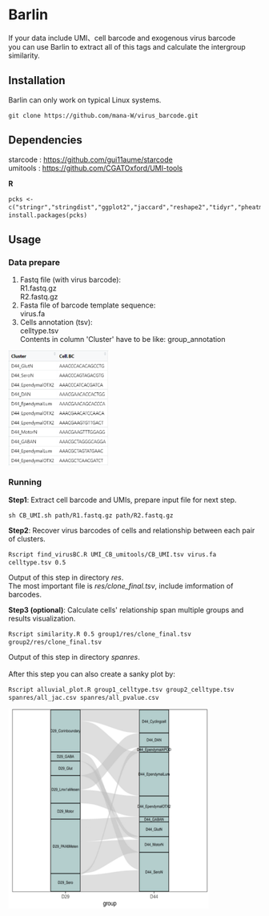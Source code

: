
**Barlin**
===========

If your data include UMI、cell barcode and exogenous virus barcode <br />
you can use Barlin to extract all of this tags and calculate the intergroup similarity.



## Installation

Barlin can only work on typical Linux systems.

```
git clone https://github.com/mana-W/virus_barcode.git
```

## Dependencies


starcode : https://github.com/gui11aume/starcode <br />
umitools : https://github.com/CGATOxford/UMI-tools

**R**
```
pcks <- c("stringr","stringdist","ggplot2","jaccard","reshape2","tidyr","pheatmap","parallel","ggalluvial")
install.packages(pcks)
```

## Usage


### Data prepare
1. Fastq file (with virus barcode):<br />
R1.fastq.gz<br />
R2.fastq.gz<br />
2. Fasta file of barcode template sequence:<br />
virus.fa<br />
3. Cells annotation (tsv):<br />
celltype.tsv<br />
Contents in column 'Cluster' have to be like: group_annotation
<img src="https://github.com/mana-W/chenlab_you/blob/main/images/celltype.PNG" width = "200" height = "230" align="center" />

<br />

### Running<br />
**Step1**: Extract cell barcode and UMIs, prepare input file for next step.
```
sh CB_UMI.sh path/R1.fastq.gz path/R2.fastq.gz
```

**Step2**: Recover virus barcodes of cells and relationship between each pair of clusters.
```
Rscript find_virusBC.R UMI_CB_umitools/CB_UMI.tsv virus.fa celltype.tsv 0.5
```
Output of this step in directory *res*.<br />
The most important file is *res/clone_final.tsv*, include imformation of barcodes.<br />


**Step3 (optional)**: Calculate cells' relationship span multiple groups and results visualization.
```
Rscript similarity.R 0.5 group1/res/clone_final.tsv group2/res/clone_final.tsv
```
Output of this step in directory *spanres*.<br />
<br />
After this step you can also create a sanky plot by:<br />
```
Rscript alluvial_plot.R group1_celltype.tsv group2_celltype.tsv spanres/all_jac.csv spanres/all_pvalue.csv
```
<img src="https://github.com/mana-W/chenlab_you/blob/main/images/sanky.PNG" width = "400" height = "400" align="center" />



